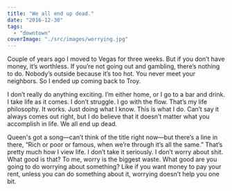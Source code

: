 ```yaml
---
title: "We all end up dead."
date: "2016-12-30"
tags: 
  - "downtown"
coverImage: "./src/images/worrying.jpg"
---
```


Couple of years ago I moved to Vegas for three weeks. But if you don’t have money, it’s worthless. If you’re not going out and gambling, there’s nothing to do. Nobody’s outside because it’s too hot. You never meet your neighbors. So I ended up coming back to Troy.

I don’t really do anything exciting. I’m either home, or I go to a bar and drink. I take life as it comes. I don’t struggle. I go with the flow. That’s my life philosophy. It works. Just doing what I know. This is what I do. Can’t say it always comes out right, but I do believe that it doesn’t matter what you accomplish in life. We all end up dead.

Queen's got a song—can’t think of the title right now—but there’s a line in there, “Rich or poor or famous, when we’re through it’s all the same.” That’s pretty much how I view life. I don’t take it seriously. I don’t worry about shit. What good is that? To me, worry is the biggest waste. What good are you going to do worrying about something? Like if you want money to pay your rent, unless you can do something about it, worrying doesn’t help you one bit.
